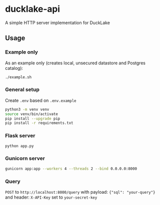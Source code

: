 # ducklake-api

A simple HTTP server implementation for DuckLake

## Usage

### Example only

As an example only (creates local, unsecured datastore and Postgres catalog):
```sh
./example.sh
```

### General setup

Create `.env` based on `.env.example`

```sh
python3 -m venv venv
source venv/bin/activate
pip install --upgrade pip
pip install -r requirements.txt
```

### Flask server

```sh
python app.py
```

### Gunicorn server

```sh
gunicorn app:app --workers 4 --threads 2 --bind 0.0.0.0:8000
```

### Query

`POST` to `http://localhost:8000/query` with payload: `{"sql": "your-query"}` and header: `X-API-Key` set to `your-secret-key`
